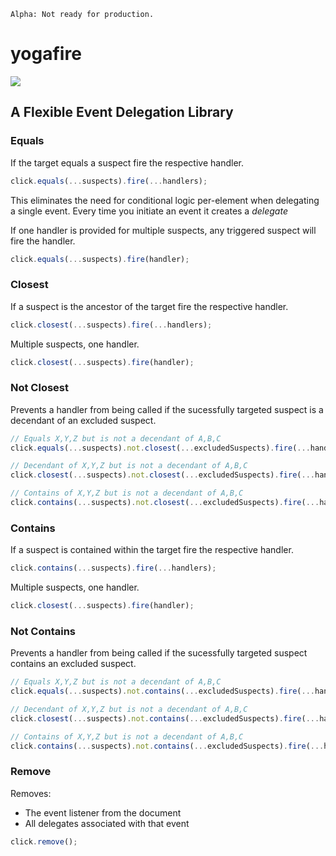 ```
Alpha: Not ready for production.
```
# yogafire
<img src="https://preview.ibb.co/bYQGNa/yoga_fire.gif">

## A Flexible Event Delegation Library

### Equals 
If the target equals a suspect fire the respective handler.
```javascript
click.equals(...suspects).fire(...handlers);
```
This eliminates the need for conditional logic per-element when delegating a single event. 
Every time you initiate an event it creates a _delegate_

If one handler is provided for multiple suspects, any triggered suspect will fire the handler.
```javascript
click.equals(...suspects).fire(handler);
```
### Closest 
If a suspect is the ancestor of the target fire the respective handler.
```javascript
click.closest(...suspects).fire(...handlers);
``` 
Multiple suspects, one handler.
```javascript
click.closest(...suspects).fire(handler);
```
### Not Closest
Prevents a handler from being called if the sucessfully targeted suspect is a decendant of an excluded suspect. 
```javascript
// Equals X,Y,Z but is not a decendant of A,B,C
click.equals(...suspects).not.closest(...excludedSuspects).fire(...handlers);

// Decendant of X,Y,Z but is not a decendant of A,B,C
click.closest(...suspects).not.closest(...excludedSuspects).fire(...handlers);

// Contains of X,Y,Z but is not a decendant of A,B,C
click.contains(...suspects).not.closest(...excludedSuspects).fire(...handlers);
```
### Contains 
If a suspect is contained within the target fire the respective handler.
```javascript
click.contains(...suspects).fire(...handlers);
``` 
Multiple suspects, one handler.
```javascript
click.closest(...suspects).fire(handler);
```
### Not Contains
Prevents a handler from being called if the sucessfully targeted suspect contains an excluded suspect. 
```javascript
// Equals X,Y,Z but is not a decendant of A,B,C
click.equals(...suspects).not.contains(...excludedSuspects).fire(...handlers);

// Decendant of X,Y,Z but is not a decendant of A,B,C
click.closest(...suspects).not.contains(...excludedSuspects).fire(...handlers);

// Contains of X,Y,Z but is not a decendant of A,B,C
click.contains(...suspects).not.contains(...excludedSuspects).fire(...handlers);
```
### Remove 
Removes: 
- The event listener from the document
- All delegates associated with that event
```javascript
click.remove();
```
